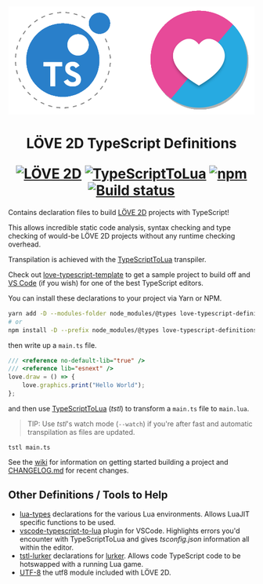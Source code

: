 <div align="center">
    <img src="love-typescript-definitions.png?raw=true" alt="TypeScriptToLua + LÖVE 2D" width="512" />
    <h1>
        LÖVE 2D TypeScript Definitions
        <p></p>
        <a href="http://love2d.org/"><img alt="LÖVE 2D" src="https://img.shields.io/badge/L%C3%96VE-11.3-EA316E.svg?style=for-the-badge" /></a>
        <a href="https://github.com/TypescriptToLua/TypeScriptToLua"><img alt="TypeScriptToLua" src="https://img.shields.io/badge/TypeScriptToLua-0.28.1-blue.svg?style=for-the-badge" /></a>
        <a href="https://www.npmjs.com/package/love-typescript-definitions"><img alt="npm" src="https://img.shields.io/npm/v/love-typescript-definitions.svg?style=for-the-badge" /></a>
        <a href="https://travis-ci.org/hazzard993/love-typescript-definitions"><img alt="Build status" src="https://img.shields.io/travis/hazzard993/love-typescript-definitions/master.svg?style=for-the-badge" /></a>
    </h1>
</div>

Contains declaration files to build [LÖVE 2D](https://love2d.org/) projects with TypeScript!

This allows incredible static code analysis, syntax checking and type checking of would-be LÖVE 2D projects without any runtime checking overhead.

Transpilation is achieved with the [TypeScriptToLua](https://github.com/TypeScriptToLua/TypeScriptToLua) transpiler.

Check out [love-typescript-template](https://github.com/hazzard993/love-typescript-template) to get a sample project to build off and [VS Code](https://code.visualstudio.com) (if you wish) for one of the best TypeScript editors.

You can install these declarations to your project via Yarn or NPM.

```sh
yarn add -D --modules-folder node_modules/@types love-typescript-definitions lua-types
# or
npm install -D --prefix node_modules/@types love-typescript-definitions lua-types
```

then write up a `main.ts` file.

```ts
/// <reference no-default-lib="true" />
/// <reference lib="esnext" />
love.draw = () => {
    love.graphics.print("Hello World");
};
```

and then use [TypeScriptToLua](https://github.com/TypeScriptToLua/TypeScriptToLua) (_tstl_) to transform a `main.ts` file to `main.lua`.

> TIP: Use _tstl_'s watch mode (`--watch`) if you're after fast and automatic transpilation as files are updated.

```
tstl main.ts
```

See the [wiki](https://github.com/hazzard993/love-typescript-definitions/wiki) for information on getting started building a project and [CHANGELOG.md](CHANGELOG.md) for recent changes.

## Other Definitions / Tools to Help

- [lua-types](https://github.com/ark120202/lua-types) declarations for the various Lua environments. Allows LuaJIT specific functions to be used.
- [vscode-typescript-to-lua](https://marketplace.visualstudio.com/items?itemName=ark120202.vscode-typescript-to-lua) plugin for VSCode. Highlights errors you'd encounter with TypeScriptToLua and gives _tsconfig.json_ information all within the editor.
- [tstl-lurker](https://github.com/hazzard993/tstl-lurker) declarations for [lurker](https://github.com/rxi/lurker). Allows code TypeScript code to be hotswapped with a running Lua game.
- [UTF-8](https://github.com/hazzard993/tstl-utf8) the utf8 module included with LÖVE 2D.
